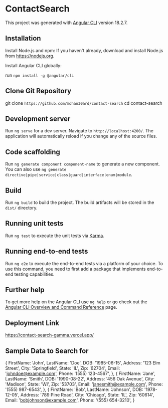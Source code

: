 # ContactSearch

This project was generated with [Angular CLI](https://github.com/angular/angular-cli) version 18.2.7.

## Installation
Install Node.js and npm: If you haven't already, download and install Node.js from https://nodejs.org.

Install Angular CLI globally:

run `npm install -g @angular/cli`

## Clone Git Repository
git clone `https://github.com/mohan30ard/contact-search`
cd contact-search


## Development server
Run `ng serve` for a dev server. Navigate to `http://localhost:4200/`. The application will automatically reload if you change any of the source files.

## Code scaffolding

Run `ng generate component component-name` to generate a new component. You can also use `ng generate directive|pipe|service|class|guard|interface|enum|module`.

## Build

Run `ng build` to build the project. The build artifacts will be stored in the `dist/` directory.

## Running unit tests

Run `ng test` to execute the unit tests via [Karma](https://karma-runner.github.io).

## Running end-to-end tests

Run `ng e2e` to execute the end-to-end tests via a platform of your choice. To use this command, you need to first add a package that implements end-to-end testing capabilities.

## Further help

To get more help on the Angular CLI use `ng help` or go check out the [Angular CLI Overview and Command Reference](https://angular.dev/tools/cli) page.

## Deployment Link

https://contact-search-gamma.vercel.app/

Sample Data to Search for
--
{
FirstName: 'John',
LastName: 'Doe',
DOB: '1985-06-15',
Address: '123 Elm Street',
City: 'Springfield',
State: 'IL',
Zip: '62704',
Email: 'johndoe@example.com',
Phone: '(555) 123-4567',
},
{
FirstName: 'Jane',
LastName: 'Smith',
DOB: '1990-08-22',
Address: '456 Oak Avenue',
City: 'Madison',
State: 'WI',
Zip: '53703',
Email: 'janesmith@example.com',
Phone: '(555) 987-6543',
},
{
FirstName: 'Bob',
LastName: 'Johnson',
DOB: '1978-12-05',
Address: '789 Pine Road',
City: 'Chicago',
State: 'IL',
Zip: '60614',
Email: 'bobjohnson@example.com',
Phone: '(555) 654-3210',
}
